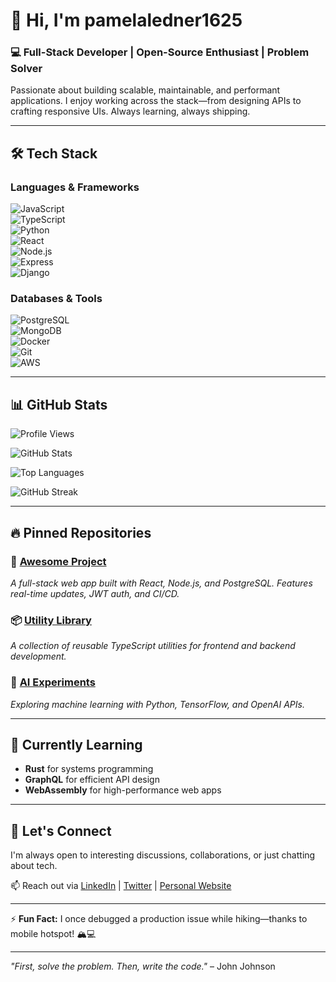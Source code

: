 # 👋 Hi, I'm pamelaledner1625  

### 💻 Full-Stack Developer | Open-Source Enthusiast | Problem Solver  

Passionate about building scalable, maintainable, and performant applications. I enjoy working across the stack—from designing APIs to crafting responsive UIs. Always learning, always shipping.  

---

## 🛠️ Tech Stack  

### **Languages & Frameworks**  
![JavaScript](https://img.shields.io/badge/JavaScript-F7DF1E?style=flat&logo=javascript&logoColor=black)  
![TypeScript](https://img.shields.io/badge/TypeScript-3178C6?style=flat&logo=typescript&logoColor=white)  
![Python](https://img.shields.io/badge/Python-3776AB?style=flat&logo=python&logoColor=white)  
![React](https://img.shields.io/badge/React-61DAFB?style=flat&logo=react&logoColor=black)  
![Node.js](https://img.shields.io/badge/Node.js-339933?style=flat&logo=node.js&logoColor=white)  
![Express](https://img.shields.io/badge/Express-000000?style=flat&logo=express&logoColor=white)  
![Django](https://img.shields.io/badge/Django-092E20?style=flat&logo=django&logoColor=white)  

### **Databases & Tools**  
![PostgreSQL](https://img.shields.io/badge/PostgreSQL-4169E1?style=flat&logo=postgresql&logoColor=white)  
![MongoDB](https://img.shields.io/badge/MongoDB-47A248?style=flat&logo=mongodb&logoColor=white)  
![Docker](https://img.shields.io/badge/Docker-2496ED?style=flat&logo=docker&logoColor=white)  
![Git](https://img.shields.io/badge/Git-F05032?style=flat&logo=git&logoColor=white)  
![AWS](https://img.shields.io/badge/AWS-232F3E?style=flat&logo=amazon-aws&logoColor=white)  

---

## 📊 GitHub Stats  

![Profile Views](https://komarev.com/ghpvc/?username=pamelaledner1625&color=blue&label=Profile+Views)  

![GitHub Stats](https://github-readme-stats.vercel.app/api?username=pamelaledner1625&show_icons=true&theme=radical)  

![Top Languages](https://github-readme-stats.vercel.app/api/top-langs/?username=pamelaledner1625&layout=compact&theme=radical)  

![GitHub Streak](https://streak-stats.demolab.com/?user=pamelaledner1625&theme=radical)  

---

## 🔥 Pinned Repositories  

### 🚀 [Awesome Project](https://github.com/pamelaledner1625/awesome-project)  
_A full-stack web app built with React, Node.js, and PostgreSQL. Features real-time updates, JWT auth, and CI/CD._  

### 📦 [Utility Library](https://github.com/pamelaledner1625/utility-library)  
_A collection of reusable TypeScript utilities for frontend and backend development._  

### 🤖 [AI Experiments](https://github.com/pamelaledner1625/ai-experiments)  
_Exploring machine learning with Python, TensorFlow, and OpenAI APIs._  

---

## 🌱 Currently Learning  

- **Rust** for systems programming  
- **GraphQL** for efficient API design  
- **WebAssembly** for high-performance web apps  

---

## 💬 Let's Connect  

I'm always open to interesting discussions, collaborations, or just chatting about tech.  

📫 Reach out via [LinkedIn](#) | [Twitter](#) | [Personal Website](#)  

---

⚡ **Fun Fact:** I once debugged a production issue while hiking—thanks to mobile hotspot! 🏔️💻  

---  

*"First, solve the problem. Then, write the code."* – John Johnson
